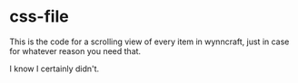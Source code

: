 # css-file

This is the code for a scrolling view of every item in wynncraft, just in case for whatever reason you need that.

I know I certainly didn't.
